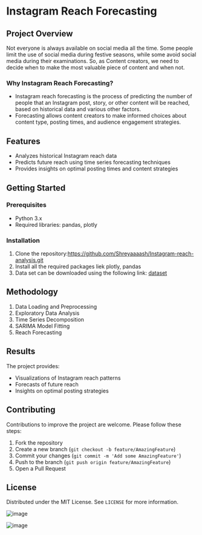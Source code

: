 # Instagram Reach Forecasting

## Project Overview

Not everyone is always available on social media all the time. Some people limit the use of social media during festive seasons, while some avoid social media during their examinations. 
So, as Content creators, we need to decide when to make the most valuable piece of content and when not.

### Why Instagram Reach Forecasting?

- Instagram reach forecasting is the process of predicting the number of people that an Instagram post, story, or other content will be reached, based on historical data and various other factors.
- Forecasting allows content creators to make informed choices about content type, posting times, and audience engagement strategies.

## Features

- Analyzes historical Instagram reach data
- Predicts future reach using time series forecasting techniques
- Provides insights on optimal posting times and content strategies

## Getting Started

### Prerequisites

- Python 3.x
- Required libraries: pandas, plotly

### Installation

1. Clone the repository:https://github.com/Shreyaaaash/Instagram-reach-analysis.git
2. Install all the required packages liek plotly, pandas
3. Data set can be downloaded using the following link: [dataset](https://statso.io/social-media-reach-forecasting-case-study/)

## Methodology

1. Data Loading and Preprocessing
2. Exploratory Data Analysis
3. Time Series Decomposition
4. SARIMA Model Fitting
5. Reach Forecasting

## Results

The project provides:
- Visualizations of Instagram reach patterns
- Forecasts of future reach
- Insights on optimal posting strategies

## Contributing

Contributions to improve the project are welcome. Please follow these steps:
1. Fork the repository
2. Create a new branch (`git checkout -b feature/AmazingFeature`)
3. Commit your changes (`git commit -m 'Add some AmazingFeature'`)
4. Push to the branch (`git push origin feature/AmazingFeature`)
5. Open a Pull Request

## License

Distributed under the MIT License. See `LICENSE` for more information.

![image](https://github.com/user-attachments/assets/2263efb7-50b0-4f54-acee-133b2179b8d6)

![image](https://github.com/user-attachments/assets/41668491-af87-4771-98f7-5fc9b6018eb4)

